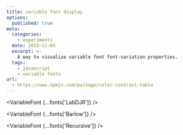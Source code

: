 ```yaml
---
title: variable font display
options:
  published: true
meta:
  categories:
    - experiments
  date: 2019-11-03
  excerpt: >-
    A way to visualize variable font font-variation properties.
  tags:
    - javascript
    - variable fonts
url:
  - https://www.npmjs.com/package/color-contrast-table
---
```


<script>
  import { fonts } from '../../../styles/config.js'
  import VariableFont from './_components/variable-font.svelte'
</script>

<VariableFont {...fonts['LabDJR']} />

<VariableFont {...fonts['Barlow']} />

<VariableFont {...fonts['Recursive']} />
